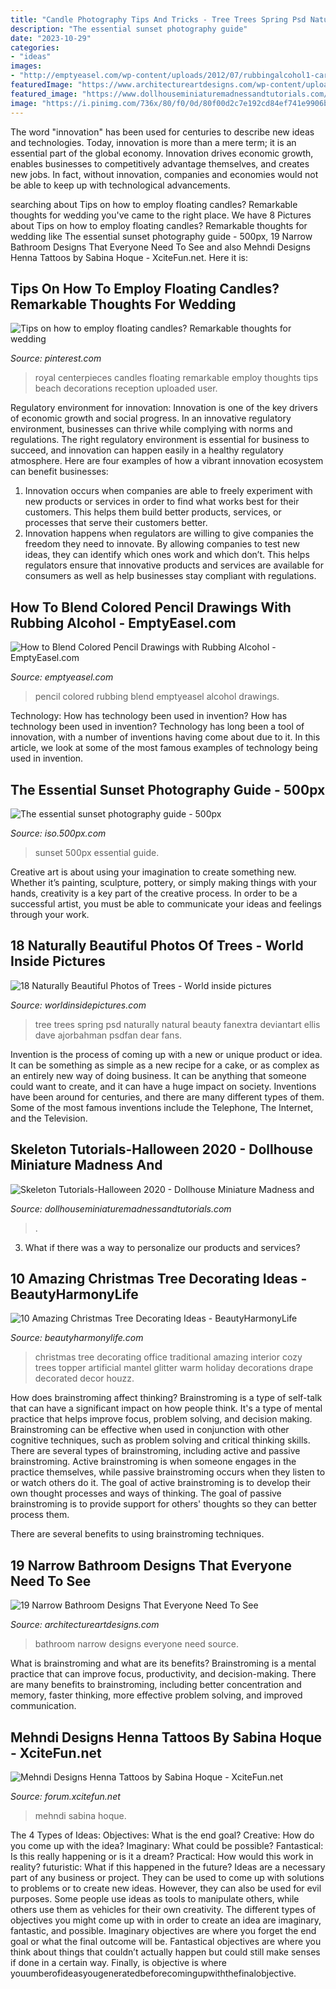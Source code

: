 ```yaml
---
title: "Candle Photography Tips And Tricks - Tree Trees Spring Psd Naturally Natural Beauty Fanextra Deviantart Ellis Dave Ajorbahman Psdfan Dear Fans"
description: "The essential sunset photography guide"
date: "2023-10-29"
categories:
- "ideas"
images:
- "http://emptyeasel.com/wp-content/uploads/2012/07/rubbingalcohol1-carrielewis.jpg"
featuredImage: "https://www.architectureartdesigns.com/wp-content/uploads/2016/03/13-23.jpg"
featured_image: "https://www.dollhouseminiaturemadnessandtutorials.com/wp-content/uploads/2020/10/119992582_3531008083617524_6737928098736358677_o.jpg"
image: "https://i.pinimg.com/736x/80/f0/0d/80f00d2c7e192cd84ef741e9906bd1b8.jpg"
---
```



The word "innovation" has been used for centuries to describe new ideas and technologies. Today, innovation is more than a mere term; it is an essential part of the global economy. Innovation drives economic growth, enables businesses to competitively advantage themselves, and creates new jobs. In fact, without innovation, companies and economies would not be able to keep up with technological advancements.

	

		
searching about Tips on how to employ floating candles? Remarkable thoughts for wedding you've came to the right place. We have 8 Pictures about Tips on how to employ floating candles? Remarkable thoughts for wedding like The essential sunset photography guide - 500px, 19 Narrow Bathroom Designs That Everyone Need To See and also Mehndi Designs Henna Tattoos by Sabina Hoque - XciteFun.net. Here it is:
		
    
## Tips On How To Employ Floating Candles? Remarkable Thoughts For Wedding

<img loading=lazy src="https://i.pinimg.com/736x/80/f0/0d/80f00d2c7e192cd84ef741e9906bd1b8.jpg" onerror="this.onerror=null;this.src='https://tse2.mm.bing.net/th?id=OIP.7mGcrszbi3lbIsVdxPlrzwHaLH&amp;pid=15.1';" alt="Tips on how to employ floating candles? Remarkable thoughts for wedding">

_Source: pinterest.com_

>royal centerpieces candles floating remarkable employ thoughts tips beach decorations reception uploaded user. 

	

Regulatory environment for innovation:
Innovation is one of the key drivers of economic growth and social progress. In an innovative regulatory environment, businesses can thrive while complying with norms and regulations. The right regulatory environment is essential for business to succeed, and innovation can happen easily in a healthy regulatory atmosphere. Here are four examples of how a vibrant innovation ecosystem can benefit businesses: 
1) Innovation occurs when companies are able to freely experiment with new products or services in order to find what works best for their customers. This helps them build better products, services, or processes that serve their customers better.
2) Innovation happens when regulators are willing to give companies the freedom they need to innovate. By allowing companies to test new ideas, they can identify which ones work and which don’t. This helps regulators ensure that innovative products and services are available for consumers as well as help businesses stay compliant with regulations.

    
## How To Blend Colored Pencil Drawings With Rubbing Alcohol - EmptyEasel.com

<img loading=lazy src="http://emptyeasel.com/wp-content/uploads/2012/07/rubbingalcohol1-carrielewis.jpg" onerror="this.onerror=null;this.src='https://tse3.mm.bing.net/th?id=OIP.oU4jrC7AEZB82KxRPNkv_QHaFR&amp;pid=15.1';" alt="How to Blend Colored Pencil Drawings with Rubbing Alcohol - EmptyEasel.com">

_Source: emptyeasel.com_

>pencil colored rubbing blend emptyeasel alcohol drawings. 

	

Technology: How has technology been used in invention?
How has technology been used in invention? Technology has long been a tool of innovation, with a number of inventions having come about due to it. In this article, we look at some of the most famous examples of technology being used in invention.

    
## The Essential Sunset Photography Guide - 500px

<img loading=lazy src="https://iso.500px.com/wp-content/uploads/2021/02/Torres-Del-Paine-Sunset-By-Paul-Reiffer-2-1500x1000.jpg" onerror="this.onerror=null;this.src='https://tse1.mm.bing.net/th?id=OIP.oKHGMap6E7P5dQX_RN53VAHaE8&amp;pid=15.1';" alt="The essential sunset photography guide - 500px">

_Source: iso.500px.com_

>sunset 500px essential guide. 

	

Creative art is about using your imagination to create something new. Whether it’s painting, sculpture, pottery, or simply making things with your hands, creativity is a key part of the creative process. In order to be a successful artist, you must be able to communicate your ideas and feelings through your work.

    
## 18 Naturally Beautiful Photos Of Trees - World Inside Pictures

<img loading=lazy src="https://worldinsidepictures.com/wp-content/uploads/2014/01/treephoto31.jpg" onerror="this.onerror=null;this.src='https://tse3.mm.bing.net/th?id=OIP.o-vg4VzsU2LAckrl-R-e7gHaHa&amp;pid=15.1';" alt="18 Naturally Beautiful Photos of Trees - World inside pictures">

_Source: worldinsidepictures.com_

>tree trees spring psd naturally natural beauty fanextra deviantart ellis dave ajorbahman psdfan dear fans. 

	

Invention is the process of coming up with a new or unique product or idea. It can be something as simple as a new recipe for a cake, or as complex as an entirely new way of doing business. It can be anything that someone could want to create, and it can have a huge impact on society. Inventions have been around for centuries, and there are many different types of them. Some of the most famous inventions include the Telephone, The Internet, and the Television.

    
## Skeleton Tutorials-Halloween 2020 - Dollhouse Miniature Madness And

<img loading=lazy src="https://www.dollhouseminiaturemadnessandtutorials.com/wp-content/uploads/2020/10/119992582_3531008083617524_6737928098736358677_o.jpg" onerror="this.onerror=null;this.src='https://tse3.mm.bing.net/th?id=OIP.Ocl1YuGnJrpuXToylKrJtQHaJ4&amp;pid=15.1';" alt="Skeleton Tutorials-Halloween 2020 - Dollhouse Miniature Madness and">

_Source: dollhouseminiaturemadnessandtutorials.com_

>. 

	

3. What if there was a way to personalize our products and services?

    
## 10 Amazing Christmas Tree Decorating Ideas - BeautyHarmonyLife

<img loading=lazy src="http://beautyharmonylife.com/wp-content/uploads/2013/11/Tall-Christmas-Tree-Christmas-Mantels-Design-Leather-Sofa.jpg" onerror="this.onerror=null;this.src='https://tse1.mm.bing.net/th?id=OIP.QTHlwM_qpivBD0yBQ480YgHaLH&amp;pid=15.1';" alt="10 Amazing Christmas Tree Decorating Ideas - BeautyHarmonyLife">

_Source: beautyharmonylife.com_

>christmas tree decorating office traditional amazing interior cozy trees topper artificial mantel glitter warm holiday decorations drape decorated decor houzz. 

	

How does brainstroming affect thinking?
Brainstroming is a type of self-talk that can have a significant impact on how people think. It's a type of mental practice that helps improve focus, problem solving, and decision making. Brainstroming can be effective when used in conjunction with other cognitive techniques, such as problem solving and critical thinking skills.
There are several types of brainstroming, including active and passive brainstroming. Active brainstroming is when someone engages in the practice themselves, while passive brainstroming occurs when they listen to or watch others do it. The goal of active brainstroming is to develop their own thought processes and ways of thinking. The goal of passive brainstroming is to provide support for others' thoughts so they can better process them.

There are several benefits to using brainstroming techniques.

    
## 19 Narrow Bathroom Designs That Everyone Need To See

<img loading=lazy src="https://www.architectureartdesigns.com/wp-content/uploads/2016/03/13-23.jpg" onerror="this.onerror=null;this.src='https://tse2.mm.bing.net/th?id=OIP.of9KHA6pDVENU8AK4gZiAAAAAA&amp;pid=15.1';" alt="19 Narrow Bathroom Designs That Everyone Need To See">

_Source: architectureartdesigns.com_

>bathroom narrow designs everyone need source. 

	

What is brainstroming and what are its benefits?
Brainstroming is a mental practice that can improve focus, productivity, and decision-making. There are many benefits to brainstroming, including better concentration and memory, faster thinking, more effective problem solving, and improved communication.

    
## Mehndi Designs Henna Tattoos By Sabina Hoque - XciteFun.net

<img loading=lazy src="https://img.xcitefun.net/users/2014/11/365775,xcitefun-henna-tattoos-10.jpg" onerror="this.onerror=null;this.src='https://tse1.mm.bing.net/th?id=OIP.AQq69B-45hLRJIrUmdkBNgHaJ4&amp;pid=15.1';" alt="Mehndi Designs Henna Tattoos by Sabina Hoque - XciteFun.net">

_Source: forum.xcitefun.net_

>mehndi sabina hoque. 

	

The 4 Types of Ideas: Objectives: What is the end goal? Creative: How do you come up with the idea? Imaginary: What could be possible? Fantastical: Is this really happening or is it a dream? Practical: How would this work in reality? futuristic: What if this happened in the future?
Ideas are a necessary part of any business or project. They can be used to come up with solutions to problems or to create new ideas. However, they can also be used for evil purposes. Some people use ideas as tools to manipulate others, while others use them as vehicles for their own creativity. 
The different types of objectives you might come up with in order to create an idea are imaginary, fantastic, and possible. Imaginary objectives are where you forget the end goal or what the final outcome will be. Fantastical objectives are where you think about things that couldn’t actually happen but could still make senses if done in a certain way. Finally, is objective is where youumberofideasyougeneratedbeforecomingupwiththefinalobjective.

